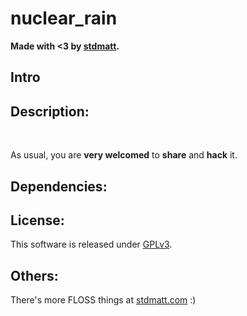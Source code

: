 # nuclear_rain

**Made with <3 by [stdmatt](http://stdmatt.com).**

## Intro

## Description:

<br>

As usual, you are **very welcomed** to **share** and **hack** it.


## Dependencies:


## License:

This software is released under [GPLv3](https://www.gnu.org/licenses/gpl-3.0.en.html).


## Others:

There's more FLOSS things at [stdmatt.com](https://stdmatt.com) :)
